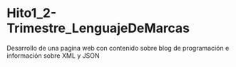 # Hito1_2-Trimestre_LenguajeDeMarcas
Desarrollo de una pagina web con contenido sobre blog de programación e información sobre XML y JSON
